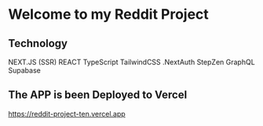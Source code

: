 # Welcome to my Reddit Project

## Technology

NEXT.JS (SSR)
REACT
TypeScript
TailwindCSS
.NextAuth
StepZen
GraphQL
Supabase

## The APP is been Deployed to Vercel

https://reddit-project-ten.vercel.app
